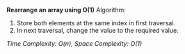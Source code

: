 **Rearrange an array using O(1)**
Algorithm:
1. Store both elements at the same index in first traversal.
2. In next traversal, change the value to the required value.

*Time Complexity: O(n), Space Complexity: O(1)*